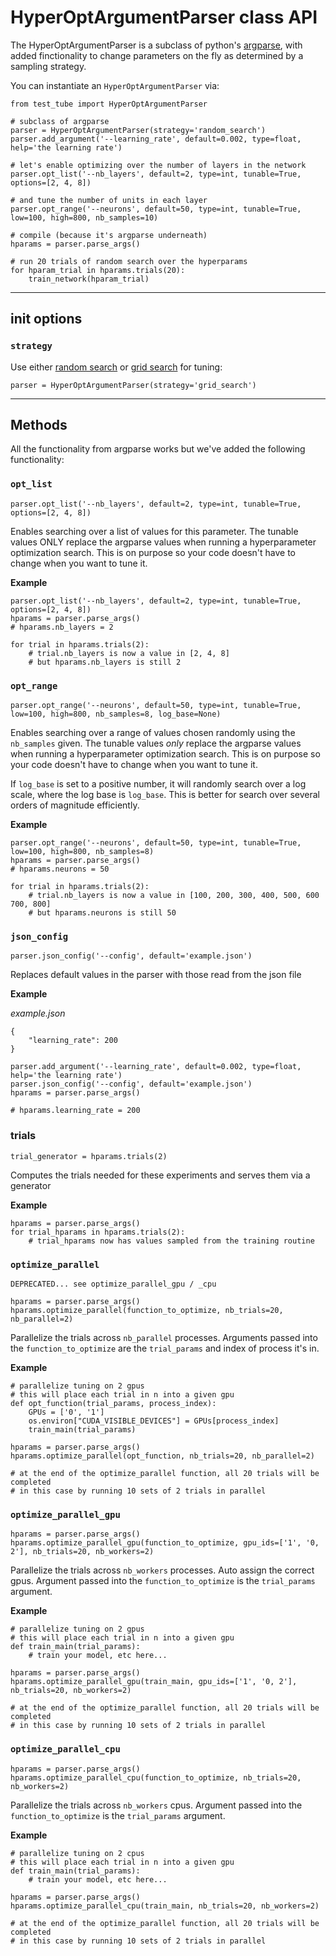 # HyperOptArgumentParser class API

The HyperOptArgumentParser is a subclass of python's
[argparse](https://docs.python.org/3/library/argparse.html), with added
finctionality to change parameters on the fly as determined by a
sampling strategy.

You can instantiate an `HyperOptArgumentParser` via:

``` {.python}
from test_tube import HyperOptArgumentParser

# subclass of argparse
parser = HyperOptArgumentParser(strategy='random_search')
parser.add_argument('--learning_rate', default=0.002, type=float, help='the learning rate')

# let's enable optimizing over the number of layers in the network
parser.opt_list('--nb_layers', default=2, type=int, tunable=True, options=[2, 4, 8])

# and tune the number of units in each layer
parser.opt_range('--neurons', default=50, type=int, tunable=True, low=100, high=800, nb_samples=10)

# compile (because it's argparse underneath)
hparams = parser.parse_args()

# run 20 trials of random search over the hyperparams
for hparam_trial in hparams.trials(20):
    train_network(hparam_trial)
```

------------------------------------------------------------------------

## init options

### `strategy`

Use either [random
search](http://www.jmlr.org/papers/volume13/bergstra12a/bergstra12a.pdf)
or [grid
search](http://scikit-learn.org/stable/modules/generated/sklearn.model_selection.GridSearchCV.html)
for tuning:

``` {.python}
parser = HyperOptArgumentParser(strategy='grid_search')
```

------------------------------------------------------------------------

## Methods

All the functionality from argparse works but we've added the following
functionality:

### `opt_list`

``` {.python}
parser.opt_list('--nb_layers', default=2, type=int, tunable=True, options=[2, 4, 8])
```

Enables searching over a list of values for this parameter. The tunable
values ONLY replace the argparse values when running a hyperparameter
optimization search. This is on purpose so your code doesn't have to
change when you want to tune it.

**Example**

``` {.python}
parser.opt_list('--nb_layers', default=2, type=int, tunable=True, options=[2, 4, 8])
hparams = parser.parse_args()
# hparams.nb_layers = 2

for trial in hparams.trials(2):
    # trial.nb_layers is now a value in [2, 4, 8]
    # but hparams.nb_layers is still 2
```

### `opt_range`

``` {.python}
parser.opt_range('--neurons', default=50, type=int, tunable=True, low=100, high=800, nb_samples=8, log_base=None)
```

Enables searching over a range of values chosen randomly using the
`nb_samples` given. The tunable values *only* replace the argparse
values when running a hyperparameter optimization search. This is on
purpose so your code doesn't have to change when you want to tune it.

If `log_base` is set to a positive number, it will randomly search over
a log scale, where the log base is `log_base`. This is better for search
over several orders of magnitude efficiently.

**Example**

``` {.python}
parser.opt_range('--neurons', default=50, type=int, tunable=True, low=100, high=800, nb_samples=8)
hparams = parser.parse_args()
# hparams.neurons = 50

for trial in hparams.trials(2):
    # trial.nb_layers is now a value in [100, 200, 300, 400, 500, 600 700, 800]
    # but hparams.neurons is still 50
```

### `json_config`

``` {.python}
parser.json_config('--config', default='example.json')
```

Replaces default values in the parser with those read from the json file

**Example**

*example.json*

``` {.json}
{
    "learning_rate": 200
}
```

``` {.python}
parser.add_argument('--learning_rate', default=0.002, type=float, help='the learning rate')
parser.json_config('--config', default='example.json')
hparams = parser.parse_args()

# hparams.learning_rate = 200
```

### trials

``` {.python}
trial_generator = hparams.trials(2)
```

Computes the trials needed for these experiments and serves them via a
generator

**Example**

``` {.python}
hparams = parser.parse_args()
for trial_hparams in hparams.trials(2):
    # trial_hparams now has values sampled from the training routine
```

### `optimize_parallel`

`DEPRECATED... see optimize_parallel_gpu / _cpu`

``` {.python}
hparams = parser.parse_args()
hparams.optimize_parallel(function_to_optimize, nb_trials=20, nb_parallel=2)
```

Parallelize the trials across `nb_parallel` processes. Arguments passed
into the `function_to_optimize` are the `trial_params` and index of
process it's in.

**Example**

``` {.python}
# parallelize tuning on 2 gpus
# this will place each trial in n into a given gpu
def opt_function(trial_params, process_index):
    GPUs = ['0', '1']
    os.environ["CUDA_VISIBLE_DEVICES"] = GPUs[process_index]
    train_main(trial_params)

hparams = parser.parse_args()
hparams.optimize_parallel(opt_function, nb_trials=20, nb_parallel=2)

# at the end of the optimize_parallel function, all 20 trials will be completed
# in this case by running 10 sets of 2 trials in parallel
```

### `optimize_parallel_gpu`

``` {.python}
hparams = parser.parse_args()
hparams.optimize_parallel_gpu(function_to_optimize, gpu_ids=['1', '0, 2'], nb_trials=20, nb_workers=2)
```

Parallelize the trials across `nb_workers` processes. Auto assign the
correct gpus. Argument passed into the `function_to_optimize` is the
`trial_params` argument.

**Example**

``` {.python}
# parallelize tuning on 2 gpus
# this will place each trial in n into a given gpu
def train_main(trial_params):
    # train your model, etc here...

hparams = parser.parse_args()
hparams.optimize_parallel_gpu(train_main, gpu_ids=['1', '0, 2'], nb_trials=20, nb_workers=2)

# at the end of the optimize_parallel function, all 20 trials will be completed
# in this case by running 10 sets of 2 trials in parallel
```

### `optimize_parallel_cpu`

``` {.python}
hparams = parser.parse_args()
hparams.optimize_parallel_cpu(function_to_optimize, nb_trials=20, nb_workers=2)
```

Parallelize the trials across `nb_workers` cpus. Argument passed into the
`function_to_optimize` is the `trial_params` argument.

**Example**

``` {.python}
# parallelize tuning on 2 cpus
# this will place each trial in n into a given gpu
def train_main(trial_params):
    # train your model, etc here...

hparams = parser.parse_args()
hparams.optimize_parallel_cpu(train_main, nb_trials=20, nb_workers=2)

# at the end of the optimize_parallel function, all 20 trials will be completed
# in this case by running 10 sets of 2 trials in parallel
```
